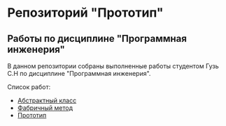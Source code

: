 # Репозиторий "Прототип"
## Работы по дисциплине "Программная инженерия"
В данном репозитории собраны выполненные работы студентом Гузь C.Н по дисциплине "Программная инженерия".

Список работ:
- [Абстрактный класс](https://github.com/Sergej-G/Prototype/tree/master/AbstractSuperclass)
- [Фабричный метод](https://github.com/Sergej-G/Prototype/tree/master/FactoryMethod)
- [Прототип](https://github.com/Sergej-G/Prototype/tree/master/Prototype)
